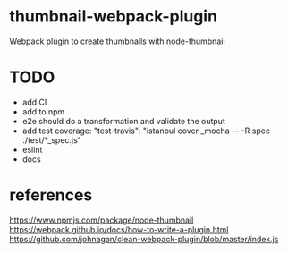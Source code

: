# thumbnail-webpack-plugin
Webpack plugin to create thumbnails with node-thumbnail


# TODO

* add CI
* add to npm
* e2e should do a transformation and validate the output
* add test coverage:  "test-travis": "istanbul cover _mocha -- -R spec ./test/*_spec.js"
* eslint
* docs

# references

https://www.npmjs.com/package/node-thumbnail
https://webpack.github.io/docs/how-to-write-a-plugin.html
https://github.com/johnagan/clean-webpack-plugin/blob/master/index.js